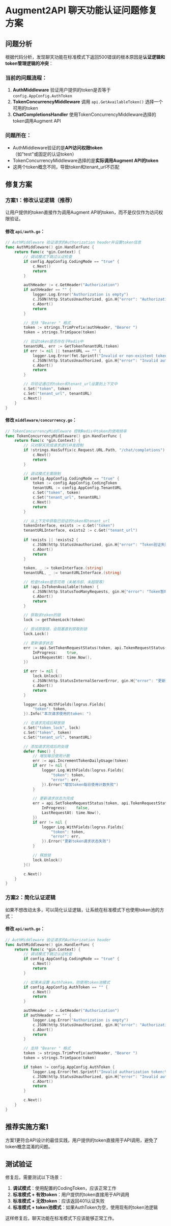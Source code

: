 # Augment2API 聊天功能认证问题修复方案

## 问题分析

根据代码分析，发现聊天功能在标准模式下返回500错误的根本原因是**认证逻辑和token管理逻辑的冲突**：

### 当前的问题流程：

1. **AuthMiddleware** 验证用户提供的token是否等于 `config.AppConfig.AuthToken`
2. **TokenConcurrencyMiddleware** 调用 `api.GetAvailableToken()` 选择一个可用的token
3. **ChatCompletionsHandler** 使用TokenConcurrencyMiddleware选择的token调用Augment API

### 问题所在：

- AuthMiddleware验证的是**API访问权限token**（如"test"或固定的认证token）
- TokenConcurrencyMiddleware选择的是**实际调用Augment API的token**
- 这两个token概念不同，导致token和tenant_url不匹配

## 修复方案

### 方案1：修改认证逻辑（推荐）

让用户提供的token直接作为调用Augment API的token，而不是仅仅作为访问权限验证。

#### 修改 `api/auth.go`：

```go
// AuthMiddleware 验证请求的Authorization header并设置token信息
func AuthMiddleware() gin.HandlerFunc {
    return func(c *gin.Context) {
        // 调试模式下跳过认证检查
        if config.AppConfig.CodingMode == "true" {
            c.Next()
            return
        }

        authHeader := c.GetHeader("Authorization")
        if authHeader == "" {
            logger.Log.Error("Authorization is empty")
            c.JSON(http.StatusUnauthorized, gin.H{"error": "Authorization header is required"})
            c.Abort()
            return
        }

        // 支持 "Bearer " 格式
        token := strings.TrimPrefix(authHeader, "Bearer ")
        token = strings.TrimSpace(token)

        // 验证token是否存在于Redis中
        tenantURL, err := GetTokenTenantURL(token)
        if err != nil || tenantURL == "" {
            logger.Log.Error(fmt.Sprintf("Invalid or non-existent token: %s", token))
            c.JSON(http.StatusUnauthorized, gin.H{"error": "Invalid authorization token"})
            c.Abort()
            return
        }

        // 将验证通过的token和tenant_url设置到上下文中
        c.Set("token", token)
        c.Set("tenant_url", tenantURL)
        c.Next()
    }
}
```

#### 修改 `middleware/concurrency.go`：

```go
// TokenConcurrencyMiddleware 控制Redis中token的使用频率
func TokenConcurrencyMiddleware() gin.HandlerFunc {
    return func(c *gin.Context) {
        // 只对聊天完成请求进行并发控制
        if !strings.HasSuffix(c.Request.URL.Path, "/chat/completions") {
            c.Next()
            return
        }

        // 调试模式无需限制
        if config.AppConfig.CodingMode == "true" {
            token := config.AppConfig.CodingToken
            tenantURL := config.AppConfig.TenantURL
            c.Set("token", token)
            c.Set("tenant_url", tenantURL)
            c.Next()
            return
        }

        // 从上下文中获取已验证的token和tenant_url
        tokenInterface, exists := c.Get("token")
        tenantURLInterface, exists2 := c.Get("tenant_url")
        
        if !exists || !exists2 {
            c.JSON(http.StatusUnauthorized, gin.H{"error": "Token验证失败"})
            c.Abort()
            return
        }

        token, _ := tokenInterface.(string)
        tenantURL, _ := tenantURLInterface.(string)

        // 检查token是否可用（未被冷却、未超限等）
        if !api.IsTokenAvailable(token) {
            c.JSON(http.StatusTooManyRequests, gin.H{"error": "Token暂时不可用，请稍后再试"})
            c.Abort()
            return
        }

        // 获取该token的锁
        lock := getTokenLock(token)

        // 尝试获取锁，会阻塞直到获取到锁
        lock.Lock()

        // 更新请求状态
        err := api.SetTokenRequestStatus(token, api.TokenRequestStatus{
            InProgress:    true,
            LastRequestAt: time.Now(),
        })

        if err != nil {
            lock.Unlock()
            c.JSON(http.StatusInternalServerError, gin.H{"error": "更新token请求状态失败"})
            c.Abort()
            return
        }

        logger.Log.WithFields(logrus.Fields{
            "token": token,
        }).Info("本次请求使用的token: ")

        // 在请求完成后释放锁
        c.Set("token_lock", lock)
        c.Set("token", token)
        c.Set("tenant_url", tenantURL)

        // 添加请求完成后的处理
        defer func() {
            // 增加每日使用计数
            err := api.IncrementTokenDailyUsage(token)
            if err != nil {
                logger.Log.WithFields(logrus.Fields{
                    "token": token,
                    "error": err,
                }).Error("增加token每日使用计数失败")
            }

            // 更新请求状态为完成
            err = api.SetTokenRequestStatus(token, api.TokenRequestStatus{
                InProgress:    false,
                LastRequestAt: time.Now(),
            })
            if err != nil {
                logger.Log.WithFields(logrus.Fields{
                    "token": token,
                    "error": err,
                }).Error("更新token请求状态失败")
            }

            // 释放锁
            lock.Unlock()
        }()

        c.Next()
    }
}
```

### 方案2：简化认证逻辑

如果不想改动太多，可以简化认证逻辑，让系统在标准模式下也使用token池的方式：

#### 修改 `api/auth.go`：

```go
// AuthMiddleware 验证请求的Authorization header
func AuthMiddleware() gin.HandlerFunc {
    return func(c *gin.Context) {
        // 调试模式下跳过认证检查
        if config.AppConfig.CodingMode == "true" {
            c.Next()
            return
        }

        // 如果未设置 AuthToken，则使用token池模式
        if config.AppConfig.AuthToken == "" {
            c.Next()
            return
        }

        authHeader := c.GetHeader("Authorization")
        if authHeader == "" {
            logger.Log.Error("Authorization is empty")
            c.JSON(http.StatusUnauthorized, gin.H{"error": "Authorization header is required"})
            c.Abort()
            return
        }

        // 支持 "Bearer " 格式
        token := strings.TrimPrefix(authHeader, "Bearer ")
        token = strings.TrimSpace(token)

        if token != config.AppConfig.AuthToken {
            logger.Log.Error(fmt.Sprintf("Invalid authorization token:%s", token))
            c.JSON(http.StatusUnauthorized, gin.H{"error": "Invalid authorization token"})
            c.Abort()
            return
        }

        c.Next()
    }
}
```

## 推荐实施方案1

方案1更符合API设计的最佳实践，用户提供的token直接用于API调用，避免了token概念混淆的问题。

## 测试验证

修复后，需要测试以下场景：

1. **调试模式**：使用配置的CodingToken，应该正常工作
2. **标准模式 + 有效token**：用户提供的token直接用于API调用
3. **标准模式 + 无效token**：应该返回401认证失败
4. **标准模式 + token池模式**：如果AuthToken为空，使用现有的token池逻辑

这样修复后，聊天功能在标准模式下应该能够正常工作。
